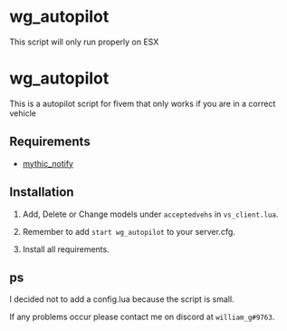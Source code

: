 # wg_autopilot

This script will only run properly on ESX

# wg_autopilot

This is a autopilot script for fivem that only works if you are in a correct vehicle 

## Requirements

* [mythic_notify](https://github.com/yordi-a/mythic_notify)

## Installation

1. Add, Delete or Change models under `acceptedvehs` in `vs_client.lua`.

2. Remember to add `start wg_autopilot` to your server.cfg.

3. Install all requirements.


## ps

I decided not to add a config.lua because the script is small.

If any problems occur please contact me on discord at `william_g#9763`.
